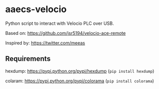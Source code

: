 # aaecs-velocio

Python script to interact with Velocio PLC over USB.

Based on: https://github.com/jsr5194/velocio-ace-remote

Inspired by: https://twitter.com/meeas


## Requirements
hexdump: https://pypi.python.org/pypi/hexdump (`pip install hexdump`)

colaram: https://pypi.python.org/pypi/colorama (`pip install colorama`)


